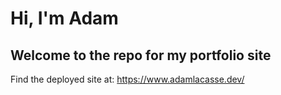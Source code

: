 # Hi, I'm Adam
## Welcome to the repo for my portfolio site

Find the deployed site at: https://www.adamlacasse.dev/

